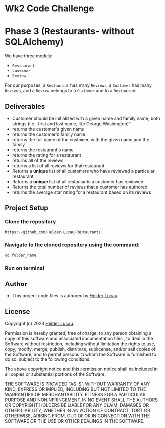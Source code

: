 # Wk2 Code Challenge

# Phase 3 (Restaurants- without SQLAlchemy)

We have three models:

* ```Restaurant```
* ```Customer```
* ```Review```

For our purposes, a `Restaurant` has many `Reviews`, a `Customer` has many `Review`s, and a `Review` belongs to a `Customer` and to a `Restaurant`.

## Deliverables

* Customer should be initialized with a given name and family name, both strings (i.e., first and last name, like George Washington)"
* returns the customer's given name
* returns the customer's family name
* returns the full name of the customer, with the given name and the family
* returns the restaurant's name
* returns the rating for a restaurant
* returns all of the reviews
* returns a list of all reviews for that restaurant
* Returns a **unique** list of all customers who have reviewed a particular restaurant
* Returns a **unique** list of all restaurants a customer has reviewed
* Returns the total number of reviews that a customer has authored
* returns the average star rating for a restaurant based on its reviews

## Project Setup 

### Clone the repository

```python
https://github.com/Helder-Lucau/Restaurants
```

### Navigate to the cloned repository using the command: 

```python
cd folder_name
```

### Run on terminal


## Author
* This project code files is authored by [Helder Lucau](https://github.com/Helder-Lucau).

## License

Copyright (c) 2023 [Helder Lucau](https://github.com/Helder-Lucau).

Permission is hereby granted, free of charge, to any person obtaining a copy of this software and associated documentation files , to deal in the Software without restriction, including without limitation the rights to use, copy, modify, merge, publish, distribute, sublicense, and/or sell copies of the Software, and to permit persons to whom the Software is furnished to do so, subject to the following conditions:

The above copyright notice and this permission notice shall be included in all copies or substantial portions of the Software.

THE SOFTWARE IS PROVIDED "AS IS", WITHOUT WARRANTY OF ANY KIND, EXPRESS OR
IMPLIED, INCLUDING BUT NOT LIMITED TO THE WARRANTIES OF MERCHANTABILITY,
FITNESS FOR A PARTICULAR PURPOSE AND NONINFRINGEMENT. IN NO EVENT SHALL THE
AUTHORS OR COPYRIGHT HOLDERS BE LIABLE FOR ANY CLAIM, DAMAGES OR OTHER
LIABILITY, WHETHER IN AN ACTION OF CONTRACT, TORT OR OTHERWISE, ARISING FROM, OUT OF OR IN CONNECTION WITH THE SOFTWARE OR THE USE OR OTHER DEALINGS IN THE SOFTWARE.
